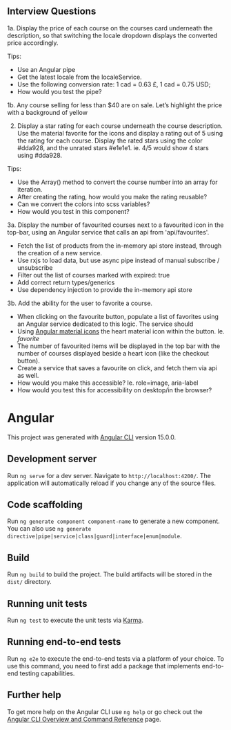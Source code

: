 ## Interview Questions

1a. Display the price of each course on the courses card underneath the description, so that switching the locale dropdown displays the converted price accordingly.

Tips:

- Use an Angular pipe
- Get the latest locale from the localeService.
- Use the following conversion rate: 1 cad = 0.63 £, 1 cad = 0.75 USD;
- How would you test the pipe?

1b. Any course selling for less than $40 are on sale. Let’s highlight the price with a background of yellow

2. Display a star rating for each course underneath the course description. Use the material favorite for the icons and display a rating out of 5 using the rating for each course. Display the rated stars using the color #dda928, and the unrated stars #e1e1e1. ie. 4/5 would show 4 stars using #dda928.

Tips:

- Use the Array() method to convert the course number into an array for iteration.
- After creating the rating, how would you make the rating reusable?
- Can we convert the colors into scss variables?
- How would you test in this component?

3a. Display the number of favourited courses next to a favourited icon in the top-bar, using an Angular service that calls an api from 'api/favourites'.

- Fetch the list of products from the in-memory api store instead, through the creation of a new service.
- Use rxjs to load data, but use async pipe instead of manual subscribe / unsubscribe
- Filter out the list of courses marked with expired: true
- Add correct return types/generics
- Use dependency injection to provide the in-memory api store

3b. Add the ability for the user to favorite a course.

- When clicking on the favourite button, populate a list of favorites using an Angular service dedicated to this logic. The service should
- Using [Angular material icons](https://fonts.google.com/icons) the heart material icon within the button. Ie. <i class="material-icons">favorite</i>
- The number of favourited items will be displayed in the top bar with the number of courses displayed beside a heart icon (like the checkout button).
- Create a service that saves a favourite on click, and fetch them via api as well.
- How would you make this accessible? Ie. role=image, aria-label
- How would you test this for accessibility on desktop/in the browser?

# Angular

This project was generated with [Angular CLI](https://github.com/angular/angular-cli) version 15.0.0.

## Development server

Run `ng serve` for a dev server. Navigate to `http://localhost:4200/`. The application will automatically reload if you change any of the source files.

## Code scaffolding

Run `ng generate component component-name` to generate a new component. You can also use `ng generate directive|pipe|service|class|guard|interface|enum|module`.

## Build

Run `ng build` to build the project. The build artifacts will be stored in the `dist/` directory.

## Running unit tests

Run `ng test` to execute the unit tests via [Karma](https://karma-runner.github.io).

## Running end-to-end tests

Run `ng e2e` to execute the end-to-end tests via a platform of your choice. To use this command, you need to first add a package that implements end-to-end testing capabilities.

## Further help

To get more help on the Angular CLI use `ng help` or go check out the [Angular CLI Overview and Command Reference](https://angular.io/cli) page.
